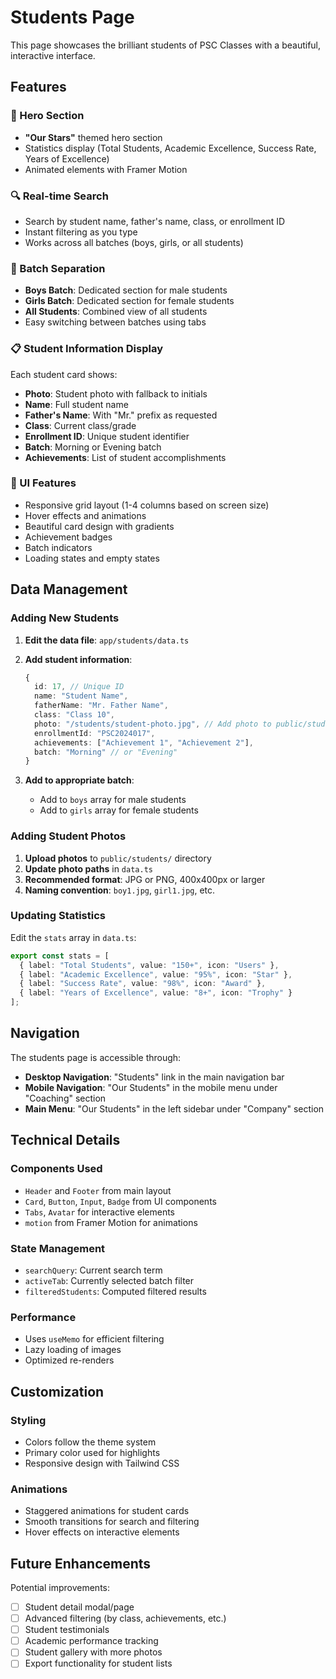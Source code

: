 # Students Page

This page showcases the brilliant students of PSC Classes with a beautiful, interactive interface.

## Features

### 🎯 Hero Section
- **"Our Stars"** themed hero section
- Statistics display (Total Students, Academic Excellence, Success Rate, Years of Excellence)
- Animated elements with Framer Motion

### 🔍 Real-time Search
- Search by student name, father's name, class, or enrollment ID
- Instant filtering as you type
- Works across all batches (boys, girls, or all students)

### 👥 Batch Separation
- **Boys Batch**: Dedicated section for male students
- **Girls Batch**: Dedicated section for female students
- **All Students**: Combined view of all students
- Easy switching between batches using tabs

### 📋 Student Information Display
Each student card shows:
- **Photo**: Student photo with fallback to initials
- **Name**: Full student name
- **Father's Name**: With "Mr." prefix as requested
- **Class**: Current class/grade
- **Enrollment ID**: Unique student identifier
- **Batch**: Morning or Evening batch
- **Achievements**: List of student accomplishments

### 🎨 UI Features
- Responsive grid layout (1-4 columns based on screen size)
- Hover effects and animations
- Beautiful card design with gradients
- Achievement badges
- Batch indicators
- Loading states and empty states

## Data Management

### Adding New Students

1. **Edit the data file**: `app/students/data.ts`
2. **Add student information**:
   ```typescript
   {
     id: 17, // Unique ID
     name: "Student Name",
     fatherName: "Mr. Father Name",
     class: "Class 10",
     photo: "/students/student-photo.jpg", // Add photo to public/students/
     enrollmentId: "PSC2024017",
     achievements: ["Achievement 1", "Achievement 2"],
     batch: "Morning" // or "Evening"
   }
   ```

3. **Add to appropriate batch**:
   - Add to `boys` array for male students
   - Add to `girls` array for female students

### Adding Student Photos

1. **Upload photos** to `public/students/` directory
2. **Update photo paths** in `data.ts`
3. **Recommended format**: JPG or PNG, 400x400px or larger
4. **Naming convention**: `boy1.jpg`, `girl1.jpg`, etc.

### Updating Statistics

Edit the `stats` array in `data.ts`:
```typescript
export const stats = [
  { label: "Total Students", value: "150+", icon: "Users" },
  { label: "Academic Excellence", value: "95%", icon: "Star" },
  { label: "Success Rate", value: "98%", icon: "Award" },
  { label: "Years of Excellence", value: "8+", icon: "Trophy" }
];
```

## Navigation

The students page is accessible through:
- **Desktop Navigation**: "Students" link in the main navigation bar
- **Mobile Navigation**: "Our Students" in the mobile menu under "Coaching" section
- **Main Menu**: "Our Students" in the left sidebar under "Company" section

## Technical Details

### Components Used
- `Header` and `Footer` from main layout
- `Card`, `Button`, `Input`, `Badge` from UI components
- `Tabs`, `Avatar` for interactive elements
- `motion` from Framer Motion for animations

### State Management
- `searchQuery`: Current search term
- `activeTab`: Currently selected batch filter
- `filteredStudents`: Computed filtered results

### Performance
- Uses `useMemo` for efficient filtering
- Lazy loading of images
- Optimized re-renders

## Customization

### Styling
- Colors follow the theme system
- Primary color used for highlights
- Responsive design with Tailwind CSS

### Animations
- Staggered animations for student cards
- Smooth transitions for search and filtering
- Hover effects on interactive elements

## Future Enhancements

Potential improvements:
- [ ] Student detail modal/page
- [ ] Advanced filtering (by class, achievements, etc.)
- [ ] Student testimonials
- [ ] Academic performance tracking
- [ ] Student gallery with more photos
- [ ] Export functionality for student lists
